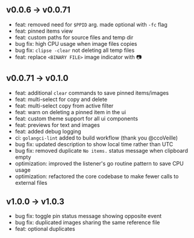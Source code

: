 ## v0.0.6 -> v0.0.71

- feat: removed need for `$PPID` arg. made optional with `-fc` flag
- feat: pinned items view
- feat: custom paths for source files and temp dir 
- bug fix: high CPU usage when image files copies
- bug fix: `clipse -clear` not deleting all temp files
- feat: replace `<BINARY FILE>` image indicator with 📷

## v0.0.71 -> v0.1.0

- feat: additional `clear` commands to save pinned items/images
- feat: multi-select for copy and delete
- feat: multi-select copy from active filter
- feat: warn on deleting a pinned item in the ui
- feat: custom theme support for all ui components   
- feat: previews for text and images
- feat: added debug logging 
- ci: `golangci-lint` added to build workflow (thank you @ccoVeille)
- bug fix: updated description to show local time rather than UTC
- bug fix: removed duplicate `No items.` status message when clipboard empty
- optimization: improved the listener's go routine pattern to save CPU usage 
- optimization: refactored the core codebase to make fewer calls to external files

## v1.0.0 -> v1.0.3

- bug fix: toggle pin status message showing opposite event
- bug fix: duplicated images sharing the same reference file
- feat: optional duplicates